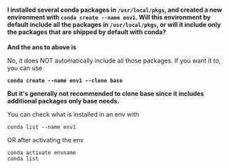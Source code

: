 #### I installed several conda packages in `/usr/local/pkgs`, and created a new environment with `conda create --name env1`. Will this environment by default include all the packages in `/usr/local/pkgs`, or will it include only the packages that are shipped by default with conda?

**And the ans to above is**

No, it does NOT automatically include all those packages. If you want it to, you can use

**`conda create --name env1 --clone base`**

**But it's generally not recommended to clone **base** since it includes additional packages only **base** needs.**

You can check what is installed in an env with

    conda list --name env1

OR after activating the env

```
conda activate envname
conda list
```

